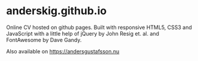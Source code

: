 # anderskig.github.io

Online CV hosted on github pages. Built with responsive HTML5, CSS3 and JavaScript with a little help of jQuery by John Resig et. al. and FontAwesome by Dave Gandy.

Also available on https://andersgustafsson.nu
